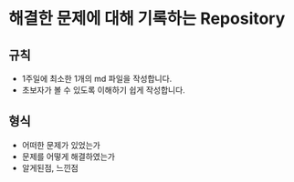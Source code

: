 # 해결한 문제에 대해 기록하는 Repository

## 규칙
- 1주일에 최소한 1개의 md 파일을 작성합니다.
- 초보자가 볼 수 있도록 이해하기 쉽게 작성합니다.

## 형식
- 어떠한 문제가 있었는가
- 문제를 어떻게 해결하였는가
- 알게된점, 느낀점
